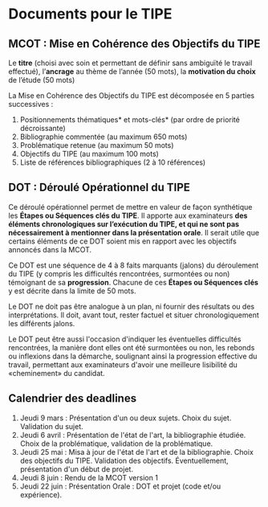 # Documents pour le TIPE

## MCOT : Mise en Cohérence des Objectifs du TIPE

Le **titre** (choisi avec soin et permettant de définir sans ambiguïté le travail effectué), l’**ancrage** au thème de l’année (50 mots), la **motivation du choix** de l’étude (50 mots)

La Mise en Cohérence des Objectifs du TIPE est décomposée en 5 parties successives :

1. Positionnements thématiques* et mots-clés* (par ordre de priorité décroissante)
2. Bibliographie commentée (au maximum 650 mots)
3. Problématique retenue (au maximum 50 mots)
4. Objectifs du TIPE (au maximum 100 mots)
5. Liste de références bibliographiques (2 à 10 références)

## DOT : Déroulé Opérationnel du TIPE

Ce déroulé opérationnel permet de mettre en valeur de façon synthétique les **Étapes ou Séquences clés du TIPE**. Il apporte aux examinateurs **des éléments chronologiques sur l’exécution du TIPE, et qui ne sont pas nécessairement à mentionner dans la présentation orale**. Il serait utile que certains éléments de ce DOT soient mis en rapport avec les objectifs annoncés dans la MCOT.

Ce DOT est une séquence de 4 à 8 faits marquants (jalons) du déroulement du TIPE (y compris les difficultés rencontrées, surmontées ou non) témoignant de sa **progression**. Chacune de ces **Étapes ou Séquences clés** y est décrite dans la limite de 50 mots.

Le DOT ne doit pas être analogue à un plan, ni fournir des résultats ou des interprétations. Il doit, avant tout, rester factuel et situer chronologiquement les différents jalons.

Le DOT peut être aussi l'occasion d'indiquer les éventuelles difficultés rencontrées, la manière dont elles ont été surmontées ou non, les rebonds ou inflexions dans la démarche, soulignant ainsi la progression effective du travail, permettant aux examinateurs d'avoir une meilleure lisibilité du «cheminement» du candidat.


## Calendrier des deadlines

1. Jeudi 9 mars : Présentation d'un ou deux sujets. Choix du sujet. Validation du sujet.
2. Jeudi 6 avril : Présentation de l'état de l'art, la bibliographie étudiée. Choix de la problématique, validation de la problématique.
3. Jeudi 25 mai : Misa à jour de l'état de l'art et de la bibliographie. Choix des objectifs du TIPE. Validation des objectifs. Éventuellement, présentation d'un début de projet.
4. Jeudi 8 juin : Rendu de la MCOT version 1
5. Jeudi 22 juin : Présentation Orale : DOT et projet (code et/ou expérience).



